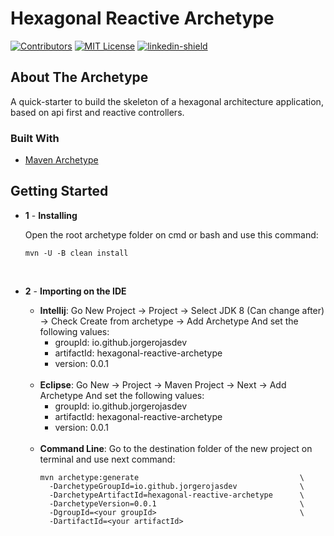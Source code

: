 # Hexagonal Reactive Archetype

[![Contributors][contributors-shield]][contributors-url]
[![MIT License][license-shield]][license-url]
[![linkedin-shield]][linkedin-url]

## About The Archetype

A quick-starter to build the skeleton of a hexagonal architecture application, based on api first and reactive controllers.

### Built With

* [Maven Archetype](https://maven.apache.org/guides/introduction/introduction-to-archetypes.html)

## Getting Started

- **1** - **Installing**

  Open the root archetype folder on cmd or bash and use this command:
  ~~~
  mvn -U -B clean install
  ~~~
  <br>

- **2** - **Importing on the IDE**
 
  - **Intellij**:
    Go New Project -> Project -> Select JDK 8 (Can change after) -> Check Create from archetype -> Add Archetype
    And set the following values:
      - groupId: io.github.jorgerojasdev
      - artifactId: hexagonal-reactive-archetype
      - version: 0.0.1
   <br>
   
  - **Eclipse**:
    Go New -> Project -> Maven Project -> Next -> Add Archetype
    And set the following values:
      - groupId: io.github.jorgerojasdev
      - artifactId: hexagonal-reactive-archetype
      - version: 0.0.1
   <br>
   
  - **Command Line**:
    Go to the destination folder of the new project on terminal and use next command:
    ~~~
    mvn archetype:generate                                    \
      -DarchetypeGroupId=io.github.jorgerojasdev              \
      -DarchetypeArtifactId=hexagonal-reactive-archetype      \
      -DarchetypeVersion=0.0.1                                \
      -DgroupId=<your groupId>                                \
      -DartifactId=<your artifactId>
    ~~~
   <br>

[linkedin-shield]: https://img.shields.io/badge/-LinkedIn-black.svg?style=for-the-badge&logo=linkedin&colorB=555
[linkedin-url]: https://www.linkedin.com/in/jorge-rojas-zafra-fullstack-developer
[contributors-shield]: https://img.shields.io/github/contributors/othneildrew/Best-README-Template.svg?style=for-the-badge
[contributors-url]: https://github.com/JorgeRojasDev/hexagonal-reactive-archetype/graphs/contributors
[license-url]:https://github.com/JorgeRojasDev/hexagonal-reactive-archetype/blob/main/LICENSE
[license-shield]: https://img.shields.io/github/license/othneildrew/Best-README-Template.svg?style=for-the-badge
